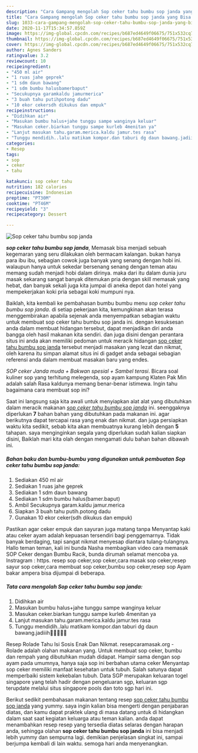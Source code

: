```yaml
---
description: "Cara Gampang mengolah Sop ceker tahu bumbu sop janda yang Bisa Manjain Lidah"
title: "Cara Gampang mengolah Sop ceker tahu bumbu sop janda yang Bisa Manjain Lidah"
slug: 1033-cara-gampang-mengolah-sop-ceker-tahu-bumbu-sop-janda-yang-bisa-manjain-lidah
date: 2020-11-17T15:34:57.859Z
image: https://img-global.cpcdn.com/recipes/b687ed4649f06675/751x532cq70/sop-ceker-tahu-bumbu-sop-janda-foto-resep-utama.jpg
thumbnail: https://img-global.cpcdn.com/recipes/b687ed4649f06675/751x532cq70/sop-ceker-tahu-bumbu-sop-janda-foto-resep-utama.jpg
cover: https://img-global.cpcdn.com/recipes/b687ed4649f06675/751x532cq70/sop-ceker-tahu-bumbu-sop-janda-foto-resep-utama.jpg
author: Agnes Sanders
ratingvalue: 3.2
reviewcount: 10
recipeingredient:
- "450 ml air"
- "1 ruas jahe geprek"
- "1 sdm daun bawang"
- "1 sdm bumbu halusbamerbaput"
- "Secukupnya garamkaldu jamurmerica"
- "3 buah tahu putihpotong dadu"
- "10 ekor cekersdh dikukus dan empuk"
recipeinstructions:
- "Didihkan air"
- "Masukan bumbu halus+jahe tunggu sampe wanginya keluar"
- "Masukan ceker.biarkan tunggu sampe kurleb 4menitan ya"
- "Lanjut masukan tahu.garam.merica.kaldu jamur.tes rasa"
- "Tunggu mendidih..lalu matikam kompor.dan taburi dg daun bawang.jadiiih🤤🤤🤤🤤🤤"
categories:
- Resep
tags:
- sop
- ceker
- tahu

katakunci: sop ceker tahu 
nutrition: 182 calories
recipecuisine: Indonesian
preptime: "PT30M"
cooktime: "PT46M"
recipeyield: "3"
recipecategory: Dessert

---
```



![Sop ceker tahu bumbu sop janda](https://img-global.cpcdn.com/recipes/b687ed4649f06675/751x532cq70/sop-ceker-tahu-bumbu-sop-janda-foto-resep-utama.jpg)

<b><i>sop ceker tahu bumbu sop janda</i></b>, Memasak bisa menjadi sebuah kegemaran yang seru dilakukan oleh bermacam kalangan. bukan hanya para ibu ibu, sebagian cowok juga banyak yang senang dengan hobi ini. walaupun hanya untuk sekedar bersenang senang dengan teman atau memang sudah menjadi hobi dalam dirinya. maka dari itu dalam dunia juru masak sekarang sangat banyak ditemukan pria dengan skill memasak yang hebat, dan banyak sekali juga kita jumpai di aneka depot dan hotel yang mempekerjakan koki pria sebagai koki mumpuni nya.

Baiklah, kita kembali ke pembahasan bumbu bumbu menu <i>sop ceker tahu bumbu sop janda</i>. di setiap pekerjaan kita, kemungkinan akan terasa menggembirakan apabila sejenak anda menyempatkan sebagian waktu untuk membuat sop ceker tahu bumbu sop janda ini. dengan kesuksesan anda dalam membuat hidangan tersebut, dapat menjadikan diri anda bangga oleh hasil makanan kita sendiri. dan juga disini dengan perantara situs ini anda akan memiliki pedoman untuk meracik hidangan <u>sop ceker tahu bumbu sop janda</u> tersebut menjadi masakan yang lezat dan nikmat, oleh karena itu simpan alamat situs ini di gadget anda sebagai sebagian referensi anda dalam membuat masakan baru yang endes.

*SOP ceker Janda muda + Bakwan spesial + Sambel terasi*. Bicara soal kuliner sop yang terhitung melegenda, sop ayam kampung Klaten Pak Min adalah salah Rasa kaldunya memang benar-benar istimewa. Ingin tahu bagaimana cara membuat sop ini?


Saat ini langsung saja kita awali untuk menyiapkan alat alat yang dibutuhkan dalam meracik makanan <u><i>sop ceker tahu bumbu sop janda</i></u> ini. seenggaknya diperlukan <b>7</b> bahan bahan yang dibutuhkan pada makanan ini. agar berikutnya dapat tercapai rasa yang enak dan nikmat. dan juga persiapkan waktu kita sedikit, sebab kita akan membuatnya kurang lebih dengan <b>5</b> tahapan. saya menginginkan segala yang diperlukan sudah kalian siapkan disini, Baiklah mari kita olah dengan mengamati dulu bahan bahan dibawah ini.

<!--inarticleads1-->

##### Bahan baku dan bumbu-bumbu yang digunakan untuk pembuatan Sop ceker tahu bumbu sop janda:

1. Sediakan 450 ml air
1. Sediakan 1 ruas jahe geprek
1. Sediakan 1 sdm daun bawang
1. Sediakan 1 sdm bumbu halus(bamer.baput)
1. Ambil Secukupnya garam.kaldu jamur.merica
1. Siapkan 3 buah tahu putih.potong dadu
1. Gunakan 10 ekor ceker(sdh dikukus dan empuk)


Pastikan agar ceker empuk dan sayuran juga matang tanpa Menyantap kaki atau ceker ayam adalah kepuasan tersendiri bagi penggemarnya. Tidak banyak berdaging, tapi sangat nikmat menyesap diantara tulang-tulangnya. Hallo teman teman, kali ini bunda Nasha membagikan video cara memasak SOP Ceker dengan Bumbu Racik, bunda dirumah selamat mencoba ya. Instragram : https. resep sop ceker,sop ceker,cara masak sop ceker,resep sayur sop ceker,cara membuat sop ceker,bumbu sop ceker,resep sop Ayam bakar ampera bisa dijumpai di beberapa. 

<!--inarticleads2-->

##### Tata cara mengolah Sop ceker tahu bumbu sop janda:

1. Didihkan air
1. Masukan bumbu halus+jahe tunggu sampe wanginya keluar
1. Masukan ceker.biarkan tunggu sampe kurleb 4menitan ya
1. Lanjut masukan tahu.garam.merica.kaldu jamur.tes rasa
1. Tunggu mendidih..lalu matikam kompor.dan taburi dg daun bawang.jadiiih🤤🤤🤤🤤🤤


Resep Rolade Tahu Isi Sosis Enak Dan Nikmat. resepcaramasak.org - Rolade adalah olahan makanan yang. Untuk membuat sop ceker, bumbu dan rempah yang dibutuhkan mudah didapat. Hampir sama dengan sop ayam pada umumnya, hanya saja sop ini berbahan utama ceker Menyantap sop ceker memiliki manfaat kesehatan untuk tubuh. Salah satunya dapat memperbaiki sistem kekebalan tubuh. Data SGP merupakan keluaran togel singapore yang telah hadir dengan pengeluaran sgp, keluaran sgp terupdate melalui situs singapore pools dan toto sgp hari ini. 

Berikut sedikit pembahasan makanan tentang resep <u>sop ceker tahu bumbu sop janda</u> yang yummy. saya ingin kalian bisa mengerti dengan penjabaran diatas, dan kamu dapat praktek ulang di masa datang untuk di hidangkan dalam saat saat kegiatan keluarga atau teman kalian. anda dapat menambahkan resep resep yang tersedia diatas selaras dengan harapan anda, sehingga olahan <b>sop ceker tahu bumbu sop janda</b> ini bisa menjadi lebih yummy dan sempurna lagi. demikian penjelasan singkat ini, sampai berjumpa kembali di lain waktu. semoga hari anda menyenangkan.
